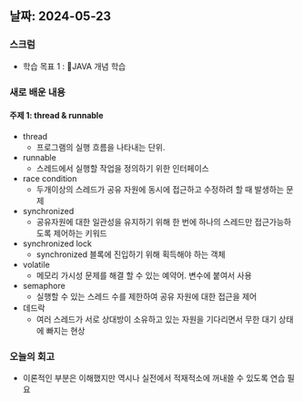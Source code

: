 ## 날짜: 2024-05-23

### 스크럼
- 학습 목표 1 : JAVA 개념 학습

### 새로 배운 내용
#### 주제 1: thread & runnable
- thread
    - 프로그램의 실행 흐름을 나타내는 단위.
- runnable
    - 스레드에서 실행할 작업을 정의하기 위한 인터페이스
- race condition
    - 두개이상의 스레드가 공유 자원에 동시에 접근하고 수정하려 할 때 발생하는 문제
- synchronized
    - 공유자원에 대한 일관성을 유지하기 위해 한 번에 하나의 스레드만 접근가능하도록 제어하는 키워드
- synchronized lock
    - synchronized 블록에 진입하기 위해 획득해야 하는 객체
- volatile
    - 메모리 가시성 문제를 해결 할 수 있는 예약어. 변수에 붙여서 사용
- semaphore
    - 실행할 수 있는 스레드 수를 제한하여 공유 자원에 대한 접근을 제어
- 데드락
    - 여러 스레드가 서로 상대방이 소유하고 있는 자원을 기다리면서 무한 대기 상태에 빠지는 현상

### 오늘의 회고
- 이론적인 부분은 이해했지만 역시나 실전에서 적재적소에 꺼내쓸 수 있도록 연습 필요
